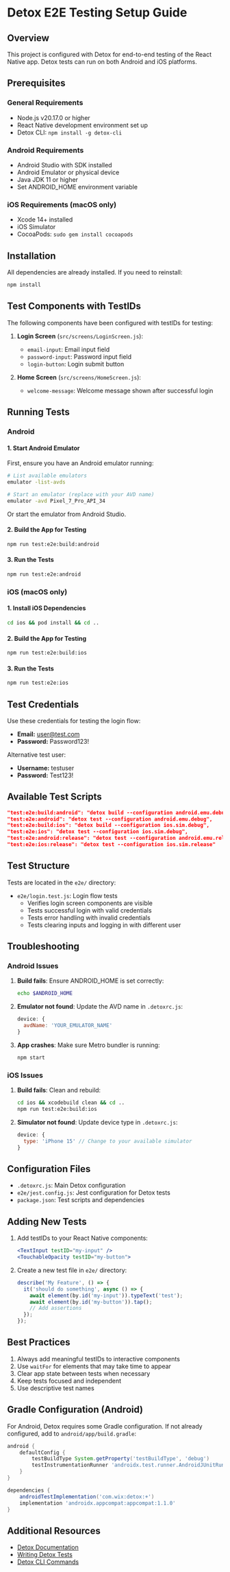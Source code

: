 # Detox E2E Testing Setup Guide

## Overview
This project is configured with Detox for end-to-end testing of the React Native app. Detox tests can run on both Android and iOS platforms.

## Prerequisites

### General Requirements
- Node.js v20.17.0 or higher
- React Native development environment set up
- Detox CLI: `npm install -g detox-cli`

### Android Requirements
- Android Studio with SDK installed
- Android Emulator or physical device
- Java JDK 11 or higher
- Set ANDROID_HOME environment variable

### iOS Requirements (macOS only)
- Xcode 14+ installed
- iOS Simulator
- CocoaPods: `sudo gem install cocoapods`

## Installation
All dependencies are already installed. If you need to reinstall:

```bash
npm install
```

## Test Components with TestIDs

The following components have been configured with testIDs for testing:

1. **Login Screen** (`src/screens/LoginScreen.js`):
   - `email-input`: Email input field
   - `password-input`: Password input field
   - `login-button`: Login submit button

2. **Home Screen** (`src/screens/HomeScreen.js`):
   - `welcome-message`: Welcome message shown after successful login

## Running Tests

### Android

#### 1. Start Android Emulator
First, ensure you have an Android emulator running:

```bash
# List available emulators
emulator -list-avds

# Start an emulator (replace with your AVD name)
emulator -avd Pixel_7_Pro_API_34
```

Or start the emulator from Android Studio.

#### 2. Build the App for Testing
```bash
npm run test:e2e:build:android
```

#### 3. Run the Tests
```bash
npm run test:e2e:android
```

### iOS (macOS only)

#### 1. Install iOS Dependencies
```bash
cd ios && pod install && cd ..
```

#### 2. Build the App for Testing
```bash
npm run test:e2e:build:ios
```

#### 3. Run the Tests
```bash
npm run test:e2e:ios
```

## Test Credentials

Use these credentials for testing the login flow:

- **Email:** user@test.com
- **Password:** Password123!

Alternative test user:
- **Username:** testuser
- **Password:** Test123!

## Available Test Scripts

```json
"test:e2e:build:android": "detox build --configuration android.emu.debug",
"test:e2e:android": "detox test --configuration android.emu.debug",
"test:e2e:build:ios": "detox build --configuration ios.sim.debug",
"test:e2e:ios": "detox test --configuration ios.sim.debug",
"test:e2e:android:release": "detox test --configuration android.emu.release",
"test:e2e:ios:release": "detox test --configuration ios.sim.release"
```

## Test Structure

Tests are located in the `e2e/` directory:

- `e2e/login.test.js`: Login flow tests
  - Verifies login screen components are visible
  - Tests successful login with valid credentials
  - Tests error handling with invalid credentials
  - Tests clearing inputs and logging in with different user

## Troubleshooting

### Android Issues

1. **Build fails**: Ensure ANDROID_HOME is set correctly:
   ```bash
   echo $ANDROID_HOME
   ```

2. **Emulator not found**: Update the AVD name in `.detoxrc.js`:
   ```javascript
   device: {
     avdName: 'YOUR_EMULATOR_NAME'
   }
   ```

3. **App crashes**: Make sure Metro bundler is running:
   ```bash
   npm start
   ```

### iOS Issues

1. **Build fails**: Clean and rebuild:
   ```bash
   cd ios && xcodebuild clean && cd ..
   npm run test:e2e:build:ios
   ```

2. **Simulator not found**: Update device type in `.detoxrc.js`:
   ```javascript
   device: {
     type: 'iPhone 15' // Change to your available simulator
   }
   ```

## Configuration Files

- `.detoxrc.js`: Main Detox configuration
- `e2e/jest.config.js`: Jest configuration for Detox tests
- `package.json`: Test scripts and dependencies

## Adding New Tests

1. Add testIDs to your React Native components:
   ```jsx
   <TextInput testID="my-input" />
   <TouchableOpacity testID="my-button">
   ```

2. Create a new test file in `e2e/` directory:
   ```javascript
   describe('My Feature', () => {
     it('should do something', async () => {
       await element(by.id('my-input')).typeText('test');
       await element(by.id('my-button')).tap();
       // Add assertions
     });
   });
   ```

## Best Practices

1. Always add meaningful testIDs to interactive components
2. Use `waitFor` for elements that may take time to appear
3. Clear app state between tests when necessary
4. Keep tests focused and independent
5. Use descriptive test names

## Gradle Configuration (Android)

For Android, Detox requires some Gradle configuration. If not already configured, add to `android/app/build.gradle`:

```gradle
android {
    defaultConfig {
        testBuildType System.getProperty('testBuildType', 'debug')
        testInstrumentationRunner 'androidx.test.runner.AndroidJUnitRunner'
    }
}

dependencies {
    androidTestImplementation('com.wix:detox:+')
    implementation 'androidx.appcompat:appcompat:1.1.0'
}
```

## Additional Resources

- [Detox Documentation](https://wix.github.io/Detox/)
- [Writing Detox Tests](https://wix.github.io/Detox/docs/api/matchers)
- [Detox CLI Commands](https://wix.github.io/Detox/docs/cli/overview)